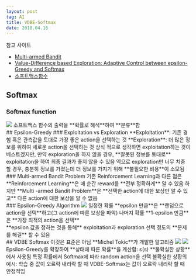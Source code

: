 ```yaml
---
layout: post 
tag: AI
title: VDBE-Softmax
date: 2018.04.16
---
```

참고 사이트
- [Multi-armed Bandit](http://sanghyukchun.github.io/96/)
- [Value-Difference based Exploration: Adaptive Control between epsilon-Greedy and Softmax](http://www.tokic.com/www/tokicm/publikationen/papers/KI2011.pdf)
- [소프트맥스함수](http://eehoeskrap.tistory.com/144)

## Softmax  
### Softmax function  
<img src="{{site.url}}/images/AI_VDBE-Softmax1.jpg?raw=true">  
소프트맥스 함수의 출력을 **확률로 해석**하여 **분류**함  
<br>
## Epsilon-Greedy  
### Exploitation vs Exploration  
**Exploitation**: 기존 경험 혹은 관측값을 토대로 가장 좋은 action을 선택하는 것  
**Exploration**: 더 많은 정보를 위하여 새로운 action을 선택하는 것  
상식 적으로 생각하면 exploitation하는 것이 베스트겠지만, 만약 exploration을 하지 않을 경우, **잘못된 정보를 토대로** exploitation을 하여 최종 결과가 좋지 않을 수 있음  
역으로 exploration만 너무 치중 할 경우, 충분히 정보를 가졌는데 더 정보를 가지기 위해 **불필요한 비용**이 소모됨  
<br>
### Multi-armed Bandit Problem  
기존 Reinforcement Learning과 다른 점은  
**Reinforcement Learning**은 매 순간 reward를 **전부 정확하게** 알 수 있음  
하지만 **Multi -armed Bandit Problem**은 **선택한 action에 대한 보상만 알 수 있고** 다른 action에 대한 보상을 알 수 없음  
<br>
### Epsilon-Greedy Algorithm  
<img src="{{site.url}}/images/AI_VDBE-Softmax2.JPG?raw=true">  
일정한 확률 **epsilon 만큼**은 **랜덤으로 action을 선택**하고(그 action에 따른 보상을 파악)  
나머지 확률 **1-epsilon 만큼**은 **가장 최적의 action을 선택**  
<br>
**epsilon 값을 정하는 것을 통해** exploitation과 exploration 선택 정도의 **문제를 해결** 할 수 있음  
<br>
## VDBE Softmax  
이것은 표준은 아님  
**Michel Tokic**가 개발한 알고리즘  
<img src="{{site.url}}/images/AI_VDBE-Softmax3.JPG?raw=true">  
<img src="{{site.url}}/images/AI_VDBE-Softmax4.JPG?raw=true">  
Epsilon-Greedy를 확장하여 **상태에 따른 확률**을 계산함: ε(s)  
**불확실한 상황**에서 사용됨  
특정 확률에서 Softmax에 따라 random action을 선택  
불확실한 상황의 예시: 학습 중 값이 오르락 내리락 할 때  
VDBE-Softmax는 값이 오르락 내리락 할 때 안정적임  

